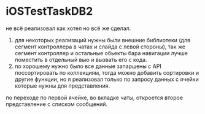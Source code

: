 # iOSTestTaskDB2
не всё реализовал как хотел но всё же сделал.
1. для некоторых реализаций нужны были внешние библиотеки (для сегмент контроллера в чатах и слайда с левой стороны), так же сегмент контроллер и остальные обьекты бара навигации лучше поместить в отдельный вью и вызвать его с кода.
2. по хорошему нужно было все данные запаршены с API поссортировать по коллекциям, тогда можно добавить сортировки и другие функции, но я реализовал только по запросу данных с ячейки которые нужны для представления.

по переходе по первой ячейке, во вкладке чаты, откроется второе представление с списком сообщений.
